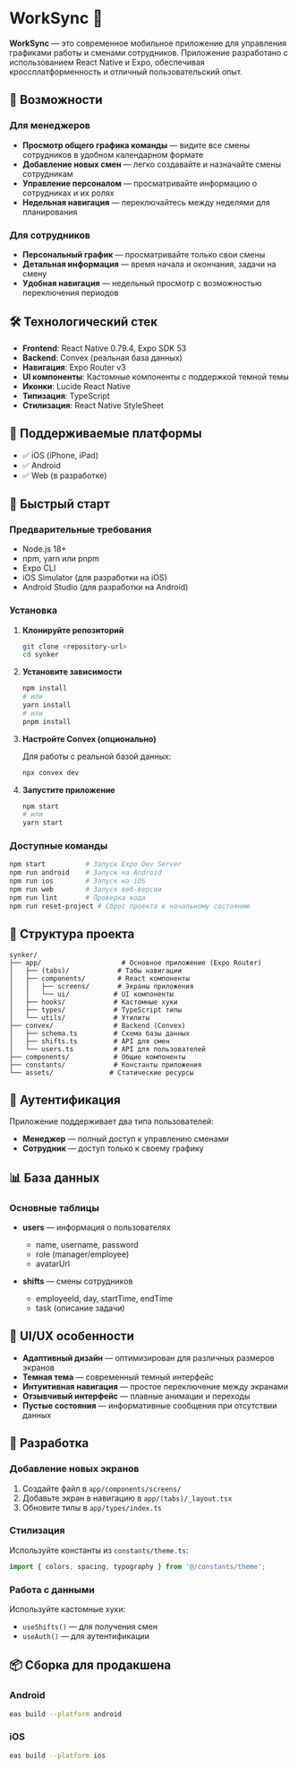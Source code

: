 # WorkSync 📱

**WorkSync** — это современное мобильное приложение для управления графиками работы и сменами сотрудников. Приложение разработано с использованием React Native и Expo, обеспечивая кроссплатформенность и отличный пользовательский опыт. 

## 🚀 Возможности

### Для менеджеров
- **Просмотр общего графика команды** — видите все смены сотрудников в удобном календарном формате
- **Добавление новых смен** — легко создавайте и назначайте смены сотрудникам
- **Управление персоналом** — просматривайте информацию о сотрудниках и их ролях
- **Недельная навигация** — переключайтесь между неделями для планирования

### Для сотрудников
- **Персональный график** — просматривайте только свои смены
- **Детальная информация** — время начала и окончания, задачи на смену
- **Удобная навигация** — недельный просмотр с возможностью переключения периодов

## 🛠 Технологический стек

- **Frontend**: React Native 0.79.4, Expo SDK 53
- **Backend**: Convex (реальная база данных)
- **Навигация**: Expo Router v3
- **UI компоненты**: Кастомные компоненты с поддержкой темной темы
- **Иконки**: Lucide React Native
- **Типизация**: TypeScript
- **Стилизация**: React Native StyleSheet

## 📱 Поддерживаемые платформы

- ✅ iOS (iPhone, iPad)
- ✅ Android
- ✅ Web (в разработке)

## 🚀 Быстрый старт

### Предварительные требования

- Node.js 18+ 
- npm, yarn или pnpm
- Expo CLI
- iOS Simulator (для разработки на iOS)
- Android Studio (для разработки на Android)

### Установка

1. **Клонируйте репозиторий**
   ```bash
   git clone <repository-url>
   cd synker
   ```

2. **Установите зависимости**
   ```bash
   npm install
   # или
   yarn install
   # или
   pnpm install
   ```

3. **Настройте Convex (опционально)**
   
   Для работы с реальной базой данных:
   ```bash
   npx convex dev
   ```

4. **Запустите приложение**
   ```bash
   npm start
   # или
   yarn start
   ```

### Доступные команды

```bash
npm start          # Запуск Expo Dev Server
npm run android    # Запуск на Android
npm run ios        # Запуск на iOS
npm run web        # Запуск веб-версии
npm run lint       # Проверка кода
npm run reset-project # Сброс проекта к начальному состоянию
```

## 📁 Структура проекта

```
synker/
├── app/                    # Основное приложение (Expo Router)
│   ├── (tabs)/            # Табы навигации
│   ├── components/        # React компоненты
│   │   ├── screens/       # Экраны приложения
│   │   └── ui/           # UI компоненты
│   ├── hooks/            # Кастомные хуки
│   ├── types/            # TypeScript типы
│   └── utils/            # Утилиты
├── convex/               # Backend (Convex)
│   ├── schema.ts         # Схема базы данных
│   ├── shifts.ts         # API для смен
│   └── users.ts          # API для пользователей
├── components/           # Общие компоненты
├── constants/            # Константы приложения
└── assets/              # Статические ресурсы
```

## 🔐 Аутентификация

Приложение поддерживает два типа пользователей:
- **Менеджер** — полный доступ к управлению сменами
- **Сотрудник** — доступ только к своему графику

## 📊 База данных

### Основные таблицы

- **users** — информация о пользователях
  - name, username, password
  - role (manager/employee)
  - avatarUrl

- **shifts** — смены сотрудников
  - employeeId, day, startTime, endTime
  - task (описание задачи)

## 🎨 UI/UX особенности

- **Адаптивный дизайн** — оптимизирован для различных размеров экранов
- **Темная тема** — современный темный интерфейс
- **Интуитивная навигация** — простое переключение между экранами
- **Отзывчивый интерфейс** — плавные анимации и переходы
- **Пустые состояния** — информативные сообщения при отсутствии данных

## 🔧 Разработка

### Добавление новых экранов

1. Создайте файл в `app/components/screens/`
2. Добавьте экран в навигацию в `app/(tabs)/_layout.tsx`
3. Обновите типы в `app/types/index.ts`

### Стилизация

Используйте константы из `constants/theme.ts`:
```typescript
import { colors, spacing, typography } from '@/constants/theme';
```

### Работа с данными

Используйте кастомные хуки:
- `useShifts()` — для получения смен
- `useAuth()` — для аутентификации

## 📦 Сборка для продакшена

### Android
```bash
eas build --platform android
```

### iOS
```bash
eas build --platform ios
```